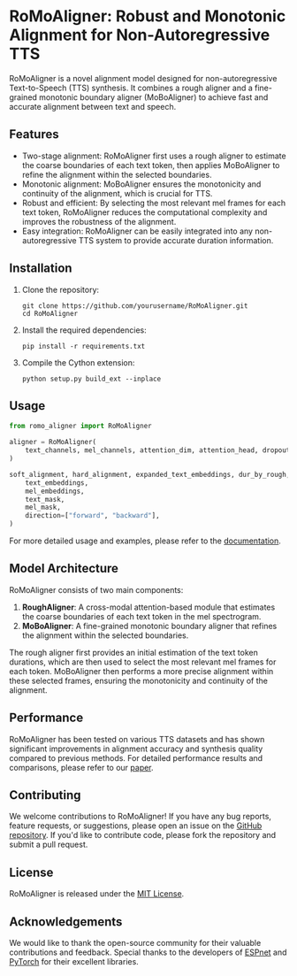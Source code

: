 # RoMoAligner: Robust and Monotonic Alignment for Non-Autoregressive TTS

RoMoAligner is a novel alignment model designed for non-autoregressive Text-to-Speech (TTS) synthesis. It combines a rough aligner and a fine-grained monotonic boundary aligner (MoBoAligner) to achieve fast and accurate alignment between text and speech.

## Features

- Two-stage alignment: RoMoAligner first uses a rough aligner to estimate the coarse boundaries of each text token, then applies MoBoAligner to refine the alignment within the selected boundaries.
- Monotonic alignment: MoBoAligner ensures the monotonicity and continuity of the alignment, which is crucial for TTS.
- Robust and efficient: By selecting the most relevant mel frames for each text token, RoMoAligner reduces the computational complexity and improves the robustness of the alignment.
- Easy integration: RoMoAligner can be easily integrated into any non-autoregressive TTS system to provide accurate duration information.

## Installation

1. Clone the repository:
   ```
   git clone https://github.com/yourusername/RoMoAligner.git
   cd RoMoAligner
   ```

2. Install the required dependencies:
   ```
   pip install -r requirements.txt
   ```

3. Compile the Cython extension:
   ```
   python setup.py build_ext --inplace
   ```

## Usage

```python
from romo_aligner import RoMoAligner

aligner = RoMoAligner(
    text_channels, mel_channels, attention_dim, attention_head, dropout, noise_scale
)

soft_alignment, hard_alignment, expanded_text_embeddings, dur_by_rough, dur_by_mobo = aligner(
    text_embeddings,
    mel_embeddings,
    text_mask,
    mel_mask,
    direction=["forward", "backward"],
)
```

For more detailed usage and examples, please refer to the [documentation](docs/README.md).

## Model Architecture

RoMoAligner consists of two main components:

1. **RoughAligner**: A cross-modal attention-based module that estimates the coarse boundaries of each text token in the mel spectrogram.
2. **MoBoAligner**: A fine-grained monotonic boundary aligner that refines the alignment within the selected boundaries.

The rough aligner first provides an initial estimation of the text token durations, which are then used to select the most relevant mel frames for each token. MoBoAligner then performs a more precise alignment within these selected frames, ensuring the monotonicity and continuity of the alignment.

## Performance

RoMoAligner has been tested on various TTS datasets and has shown significant improvements in alignment accuracy and synthesis quality compared to previous methods. For detailed performance results and comparisons, please refer to our [paper](https://arxiv.org/abs/your_paper_link).

## Contributing

We welcome contributions to RoMoAligner! If you have any bug reports, feature requests, or suggestions, please open an issue on the [GitHub repository](https://github.com/yourusername/RoMoAligner/issues). If you'd like to contribute code, please fork the repository and submit a pull request.

## License

RoMoAligner is released under the [MIT License](LICENSE).

## Acknowledgements

We would like to thank the open-source community for their valuable contributions and feedback. Special thanks to the developers of [ESPnet](https://github.com/espnet/espnet) and [PyTorch](https://pytorch.org/) for their excellent libraries.
